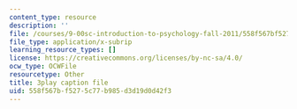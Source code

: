 ```yaml
---
content_type: resource
description: ''
file: /courses/9-00sc-introduction-to-psychology-fall-2011/558f567bf5275c77b985d3d19d0d42f3_MYMYXhR2Ppw.vtt
file_type: application/x-subrip
learning_resource_types: []
license: https://creativecommons.org/licenses/by-nc-sa/4.0/
ocw_type: OCWFile
resourcetype: Other
title: 3play caption file
uid: 558f567b-f527-5c77-b985-d3d19d0d42f3
---
```

